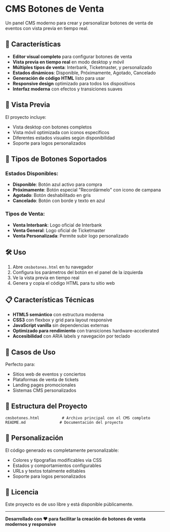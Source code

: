 # CMS Botones de Venta

Un panel CMS moderno para crear y personalizar botones de venta de eventos con vista previa en tiempo real.

## 🚀 Características

- **Editor visual completo** para configurar botones de venta
- **Vista previa en tiempo real** en modo desktop y móvil
- **Múltiples tipos de venta**: Interbank, Ticketmaster, y personalizado
- **Estados dinámicos**: Disponible, Próximamente, Agotado, Cancelado
- **Generación de código HTML** listo para usar
- **Responsive design** optimizado para todos los dispositivos
- **Interfaz moderna** con efectos y transiciones suaves

## 📱 Vista Previa

El proyecto incluye:
- Vista desktop con botones completos
- Vista móvil optimizada con iconos específicos
- Diferentes estados visuales según disponibilidad
- Soporte para logos personalizados

## 🎨 Tipos de Botones Soportados

### Estados Disponibles:
- **Disponible**: Botón azul activo para compra
- **Próximamente**: Botón especial "Recordármelo" con icono de campana
- **Agotado**: Botón deshabilitado en gris
- **Cancelado**: Botón con borde y texto en azul

### Tipos de Venta:
- **Venta Interbank**: Logo oficial de Interbank
- **Venta General**: Logo oficial de Ticketmaster
- **Venta Personalizada**: Permite subir logo personalizado

## 🛠️ Uso

1. Abre `cmsbotones.html` en tu navegador
2. Configura los parámetros del botón en el panel de la izquierda
3. Ve la vista previa en tiempo real
4. Genera y copia el código HTML para tu sitio web

## 📋 Características Técnicas

- **HTML5 semántico** con estructura moderna
- **CSS3** con flexbox y grid para layout responsive
- **JavaScript vanilla** sin dependencias externas
- **Optimizado para rendimiento** con transiciones hardware-accelerated
- **Accesibilidad** con ARIA labels y navegación por teclado

## 🎯 Casos de Uso

Perfecto para:
- Sitios web de eventos y conciertos
- Plataformas de venta de tickets
- Landing pages promocionales
- Sistemas CMS personalizados

## 📂 Estructura del Proyecto

```
cmsbotones.html          # Archivo principal con el CMS completo
README.md               # Documentación del proyecto
```

## 🔧 Personalización

El código generado es completamente personalizable:
- Colores y tipografías modificables via CSS
- Estados y comportamientos configurables
- URLs y textos totalmente editables
- Soporte para logos personalizados

## 📄 Licencia

Este proyecto es de uso libre y está disponible públicamente.

---

**Desarrollado con ❤️ para facilitar la creación de botones de venta modernos y responsive** 